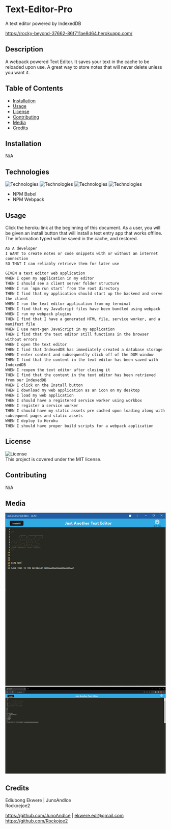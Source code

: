 # Text-Editor-Pro

A text editor powered by IndexedDB

<https://rocky-beyond-37662-86f711ae8d64.herokuapp.com/>

## Description
  
A webpack powered Text Editor. It saves your text in the cache to be reloaded upon use. A great way to store notes that will never delete unless you want it.
  
## Table of Contents
  
- [Installation](#installation)
- [Usage](#usage)
- [License](#license)
- [Contributing](#contributing)
- [Media](#media)
- [Credits](#credits)
  
## Installation
  
N/A

## Technologies

![Technologies](https://img.shields.io/badge/-Git-F05032?logo=Git&logoColor=white)
![Technologies](https://img.shields.io/badge/-JavaScript-007396?logo=JavaScript&logoColor=white)
![Technologies](https://img.shields.io/badge/-Node.js-339933?logo=Node.js&logoColor=white)
![Technologies](https://img.shields.io/badge/-npm-CB3837?logo=npm&logoColor=white)

- NPM Babel
- NPM Webpack
  
## Usage

Click the heroku link at the beginning of this document. As a user, you will be given an install button that will install a text entry app that works offline. The information typed will be saved in the cache, and restored.

```
AS A developer
I WANT to create notes or code snippets with or without an internet connection
SO THAT I can reliably retrieve them for later use
```

```
GIVEN a text editor web application
WHEN I open my application in my editor
THEN I should see a client server folder structure
WHEN I run `npm run start` from the root directory
THEN I find that my application should start up the backend and serve the client
WHEN I run the text editor application from my terminal
THEN I find that my JavaScript files have been bundled using webpack
WHEN I run my webpack plugins
THEN I find that I have a generated HTML file, service worker, and a manifest file
WHEN I use next-gen JavaScript in my application
THEN I find that the text editor still functions in the browser without errors
WHEN I open the text editor
THEN I find that IndexedDB has immediately created a database storage
WHEN I enter content and subsequently click off of the DOM window
THEN I find that the content in the text editor has been saved with IndexedDB
WHEN I reopen the text editor after closing it
THEN I find that the content in the text editor has been retrieved from our IndexedDB
WHEN I click on the Install button
THEN I download my web application as an icon on my desktop
WHEN I load my web application
THEN I should have a registered service worker using workbox
WHEN I register a service worker
THEN I should have my static assets pre cached upon loading along with subsequent pages and static assets
WHEN I deploy to Heroku
THEN I should have proper build scripts for a webpack application
```

## License

![License](https://img.shields.io/badge/License-MIT-blue.svg)\
This project is covered under the MIT license.
  
## Contributing
  
N/A
  
## Media

![Main image of the site](/client/assets/images/screen%201.png)
![Main image of the site](/client/assets/images/screen%202.png)

## Credits

  Ediubong Ekwere | JunoAndIce\
  Rockoejoe2

  <https://github.com/JunoAndIce> | [ekwere.edi@gmail.com](mailto:ekwere.edi@gmail.com)\
  <https://github.com/Rockojoe2>
  